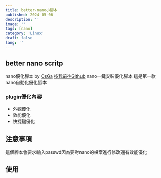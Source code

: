 ```yaml
---
title: better-nano小腳本
published: 2024-05-06
description: ''
image: ''
tags: [nano]
category: 'Linux'
draft: false 
lang: ''
---
```

## better nano scritp 
nano優化腳本 by [OsGa][1]
[按我前往Github][2]
nano一鍵安裝優化腳本
這是第一款nano自動化優化腳本
### plugin優化內容
- 外觀優化 
- 效能優化 
- 快捷鍵優化 
  
## 注意事項
這個腳本會要求輸入passwd因為要對nano的檔案進行修改還有效能優化

## 使用



  [1]: https://www.osga.lol/#
  [2]: https://github.com/osga24/better_nano
